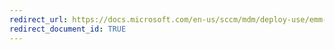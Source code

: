 ```yaml
---
redirect_url: https://docs.microsoft.com/en-us/sccm/mdm/deploy-use/emm-configure-ios-apps-with-app-configuration-policies
redirect_document_id: TRUE
---
```

